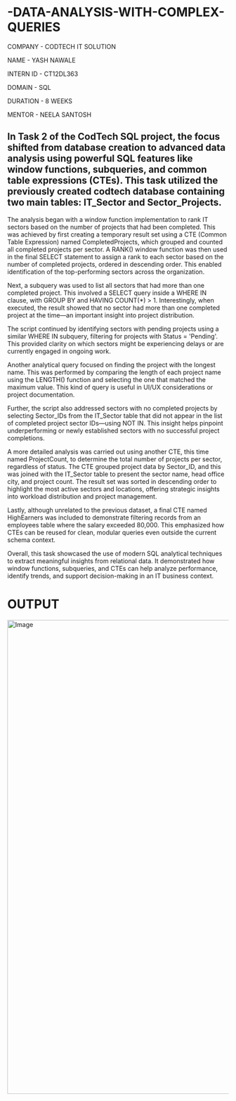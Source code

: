 # -DATA-ANALYSIS-WITH-COMPLEX-QUERIES
COMPANY - CODTECH IT SOLUTION

NAME - YASH NAWALE

INTERN ID - CT12DL363

DOMAIN - SQL

DURATION - 8 WEEKS

MENTOR - NEELA SANTOSH

## In Task 2 of the CodTech SQL project, the focus shifted from database creation to advanced data analysis using powerful SQL features like window functions, subqueries, and common table expressions (CTEs). This task utilized the previously created codtech database containing two main tables: IT_Sector and Sector_Projects.

The analysis began with a window function implementation to rank IT sectors based on the number of projects that had been completed. This was achieved by first creating a temporary result set using a CTE (Common Table Expression) named CompletedProjects, which grouped and counted all completed projects per sector. A RANK() window function was then used in the final SELECT statement to assign a rank to each sector based on the number of completed projects, ordered in descending order. This enabled identification of the top-performing sectors across the organization.

Next, a subquery was used to list all sectors that had more than one completed project. This involved a SELECT query inside a WHERE IN clause, with GROUP BY and HAVING COUNT(*) > 1. Interestingly, when executed, the result showed that no sector had more than one completed project at the time—an important insight into project distribution.

The script continued by identifying sectors with pending projects using a similar WHERE IN subquery, filtering for projects with Status = 'Pending'. This provided clarity on which sectors might be experiencing delays or are currently engaged in ongoing work.

Another analytical query focused on finding the project with the longest name. This was performed by comparing the length of each project name using the LENGTH() function and selecting the one that matched the maximum value. This kind of query is useful in UI/UX considerations or project documentation.

Further, the script also addressed sectors with no completed projects by selecting Sector_IDs from the IT_Sector table that did not appear in the list of completed project sector IDs—using NOT IN. This insight helps pinpoint underperforming or newly established sectors with no successful project completions.

A more detailed analysis was carried out using another CTE, this time named ProjectCount, to determine the total number of projects per sector, regardless of status. The CTE grouped project data by Sector_ID, and this was joined with the IT_Sector table to present the sector name, head office city, and project count. The result set was sorted in descending order to highlight the most active sectors and locations, offering strategic insights into workload distribution and project management.

Lastly, although unrelated to the previous dataset, a final CTE named HighEarners was included to demonstrate filtering records from an employees table where the salary exceeded 80,000. This emphasized how CTEs can be reused for clean, modular queries even outside the current schema context.

Overall, this task showcased the use of modern SQL analytical techniques to extract meaningful insights from relational data. It demonstrated how window functions, subqueries, and CTEs can help analyze performance, identify trends, and support decision-making in an IT business context.

# OUTPUT
<img width="1920" height="1080" alt="Image" src="https://github.com/user-attachments/assets/6af16bce-90ab-4f15-a459-88cf21294c6e" />
